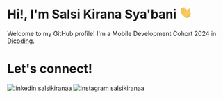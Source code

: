 # Hi!, I'm Salsi Kirana Sya'bani <img src="https://raw.githubusercontent.com/masnurrm/masnurrm/master/wave.gif" width="30px">
Welcome to my GitHub profile! I'm a Mobile Development Cohort 2024 in [Dicoding](https://www.dicoding.com/).<br>

# Let's connect!
<a href="https://www.linkedin.com/in/salsi-kirana-syabani/"> <img src="https://user-images.githubusercontent.com/70875733/182503151-0970f8fe-abb1-4805-a9a9-83dd89cadc45.png" width="30" alt="linkedin salsikiranaa"/> </a>
<a href="https://www.instagram.com/salsikiranaa"> <img src="https://user-images.githubusercontent.com/70875733/182502935-65f42044-9063-47c6-bf4a-0ac09760676c.png" width="30" alt="instagram salsikiranaa"/> </a>

